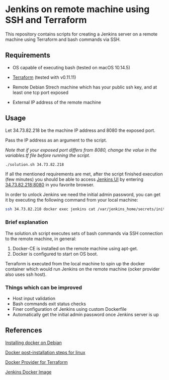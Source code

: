 # Jenkins on remote machine using SSH and Terraform

This repository contains scripts for creating a Jenkins server on a remote machine using Terraform and bash commands via SSH.
## Requirements 

* OS capable of executing bash (tested on macOS 10.14.5)

* [Terraform](https://www.terraform.io/) (tested with v0.11.11)

* Remote Debian Strech machine which has your public ssh key, and at least one tcp port exposed

* External IP address of the remote machine


## Usage
Let 34.73.82.218 be the machine IP address and 8080 the exposed port. 

Pass the IP address as an argument to the script.

_Note that if your exposed port differs from 8080, change the value in the variables.tf file before running the script._

```bash
./solution.sh 34.73.82.218
```

If all the mentioned requirements are met, after the script finished execution (few minutes) you should be able to access [Jenkins UI](https://ibb.co/6vc0zfQ) by entering [34.73.82.218:8080](http://34.73.82.218:8080) in you favorite browser.

In order to unlock Jenkins we need the initial admin password, you can get it by executing the following command from your local machine:

```bash
ssh 34.73.82.218 docker exec jenkins cat /var/jenkins_home/secrets/initialAdminPassword 
```

### Brief explanation
The solution.sh script executes sets of bash commands via SSH connection to the remote machine, in general:

1. Docker-CE is installed on the remote machine using apt-get.
2. Docker is configured to start on OS boot.

Terraform is executed from the local machine to spin up the docker container which would run Jenkins on the remote machine (ocker provider also uses ssh host).

### Things which can be improved
* Host input validation
* Bash commands exit status checks
* Finer configuration of Jenkins using custom Dockerfile
* Automatically get the initial admin password once Jenkins server is up

## References
[Installing docker on Debian](https://docs.docker.com/install/linux/docker-ce/debian/)

[Docker post-installation steps for linux](https://docs.docker.com/install/linux/linux-postinstall/)

[Docker Provider for Terraform](http://www.littlebigextra.com/how-to-enable-remote-rest-api-on-docker-host/)

[Jenkins Docker Image](https://github.com/jenkinsci/docker/blob/master/README.md)
